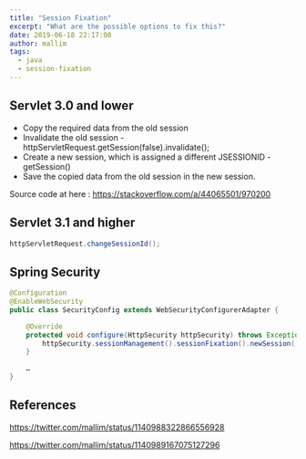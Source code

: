 ```yaml
---
title: "Session Fixation"
excerpt: "What are the possible options to fix this?"
date: 2019-06-18 22:17:00
author: mallim
tags:
  - java
  - session-fixation
---
```


## Servlet 3.0 and lower

- Copy the required data from the old session
- Invalidate the old session - httpServletRequest.getSession(false).invalidate();
- Create a new session, which is assigned a different JSESSIONID - getSession()
- Save the copied data from the old session in the new session.

Source code at here : https://stackoverflow.com/a/44065501/970200

## Servlet 3.1 and higher

```java
httpServletRequest.changeSessionId();
```

## Spring Security

```java
@Configuration
@EnableWebSecurity
public class SecurityConfig extends WebSecurityConfigurerAdapter {

    @Override
    protected void configure(HttpSecurity httpSecurity) throws Exception {
        httpSecurity.sessionManagement().sessionFixation().newSession();
    }

    …
}
```

## References

https://twitter.com/mallim/status/1140988322866556928

https://twitter.com/mallim/status/1140989167075127296
